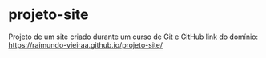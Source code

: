 # projeto-site
Projeto de um site criado durante um curso de Git e GitHub
link do domínio: https://raimundo-vieiraa.github.io/projeto-site/